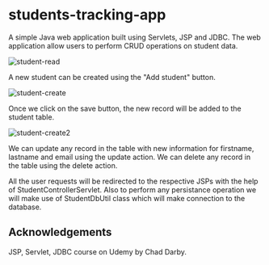 # students-tracking-app
A simple Java web application built using Servlets, JSP and JDBC. The web application allow users to perform CRUD operations on student data. 

![student-read](https://user-images.githubusercontent.com/43026075/128635807-71f893a1-3387-49e2-b23c-b7d5ffc7f9a2.PNG)

A new student can be created using the "Add student" button. 

![student-create](https://user-images.githubusercontent.com/43026075/128636035-c6b22c0a-47fc-4e5a-953e-952020545286.PNG)

Once we click on the save button, the new record will be added to the student table.  

![student-create2](https://user-images.githubusercontent.com/43026075/128636182-5d93db11-8826-487a-908b-2038ec968ae0.PNG)

We can update any record in the table with new information for firstname, lastname and email using the update action.
We can delete any record in the table using the delete action. <br>

All the user requests will be redirected to the respective JSPs with the help of StudentControllerServlet. Also to perform any persistance operation we will make use of StudentDbUtil class which will 
make connection to the database. 

## Acknowledgements
JSP, Servlet, JDBC course on Udemy by Chad Darby.
